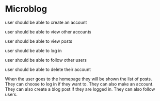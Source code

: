# Microblog

user should be able to create an account

user should be able to view other accounts

user should be able to view posts

user should be able to log in

user should be able to follow other users

user should be able to delete their account

When the user goes to the homepage they will be shown the list of posts. They can choose to log in if they want to. They can also make an account. They can also create a blog post if they are logged in. They can also follow users. 